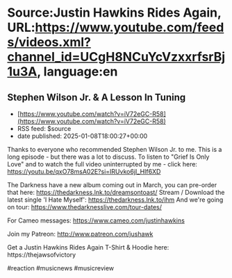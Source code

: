 # Source:Justin Hawkins Rides Again, URL:https://www.youtube.com/feeds/videos.xml?channel_id=UCgH8NCuYcVzxxrfsrBj1u3A, language:en

## Stephen Wilson Jr. & A Lesson In Tuning
 - [https://www.youtube.com/watch?v=iV72eGC-R58](https://www.youtube.com/watch?v=iV72eGC-R58)
 - RSS feed: $source
 - date published: 2025-01-08T18:00:27+00:00

Thanks to everyone who recommended Stephen Wilson Jr. to me. This is a long episode - but there was a lot to discuss. 
To listen to "Grief Is Only Love" and to watch the full video uninterrupted by me - click here: https://youtu.be/qxO78msA02E?si=IRUvko6jI_HIf6XD

The Darkness have a new album coming out in March, you can pre-order that here:
https://thedarkness.lnk.to/dreamsontoast/
Stream / Download the latest single 'I Hate Myself': https://thedarkness.lnk.to/ihm
And we're going on tour: https://www.thedarknesslive.com/tour-dates/

For Cameo messages: https://www.cameo.com/justinhawkins

Join my Patreon:  http://www.patreon.com/jushawk

Get a Justin Hawkins Rides Again T-Shirt & Hoodie here: https://thejawsofvictory

#reaction #musicnews #musicreview

